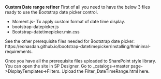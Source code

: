 
<b>Custom Date range refiner</b>
First of all you need to have the below 3 files ready to use the Bootstrap date picker control.
<ul>
<li>
Moment.js- To apply custom format of date time display.</li>
<li>
bootstrap-datepicker.js</li>
<li>
Bootstrap-datetimepicker.min.css</li>
</ul>
See the other prerequisite files needed for Bootstrap date picker: https://eonasdan.github.io/bootstrap-datetimepicker/Installing/#minimal-requirements.

Once you have all the prerequisite  files uploaded to SharePoint style library. You can open the site in SP Designer. Go to _catalogs->master page->DisplayTemplates->Filters. Upload the Filter_DateTimeRange.html here.












